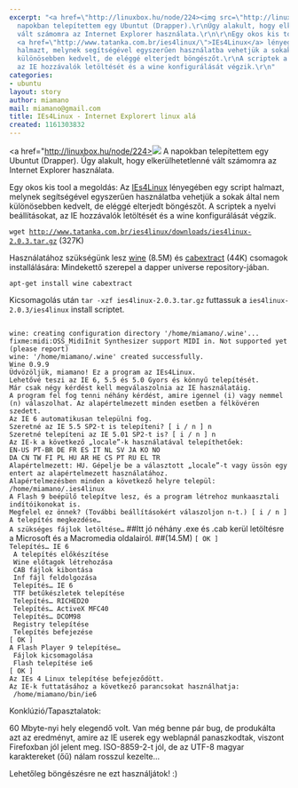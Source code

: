 ```yaml
---
excerpt: "<a href=\"http://linuxbox.hu/node/224><img src=\"http://linuxbox.hu/file/IEs4.png\"></a>\r\nA
  napokban telepítettem egy Ubuntut (Drapper).\r\nÚgy alakult, hogy elkerülhetetlenné
  vált számomra az Internet Explorer használata.\r\n\r\nEgy okos kis tool a megoldás:\r\nAz
  <a href=\"http://www.tatanka.com.br/ies4linux/\">IEs4Linux</a> lényegében egy script
  halmazt, melynek segítségével egyszerűen használatba vehetjük a sokak által nem
  különösebben kedvelt, de eléggé elterjedt böngészőt.\r\nA scriptek a nyelvi beállításokat,
  az IE hozzávalók letöltését és a wine konfigurálását végzik.\r\n"
categories:
- ubuntu
layout: story
author: miamano
mail: miamano@gmail.com
title: IEs4Linux - Internet Explorert linux alá
created: 1161303832
---
```

<a href="http://linuxbox.hu/node/224><img src="http://linuxbox.hu/file/IEs4.png"></a>
A napokban telepítettem egy Ubuntut (Drapper).
Úgy alakult, hogy elkerülhetetlenné vált számomra az Internet Explorer használata.

Egy okos kis tool a megoldás:
Az <a href="http://www.tatanka.com.br/ies4linux/">IEs4Linux</a> lényegében egy script halmazt, melynek segítségével egyszerűen használatba vehetjük a sokak által nem különösebben kedvelt, de eléggé elterjedt böngészőt.
A scriptek a nyelvi beállításokat, az IE hozzávalók letöltését és a wine konfigurálását végzik.
<!--break-->
<code>wget http://www.tatanka.com.br/ies4linux/downloads/ies4linux-2.0.3.tar.gz</code>
(327K)

Használatához szükségünk lesz <a href="http://packages.ubuntu.com/dapper/otherosfs/wine">wine</a> (8.5M) és <a href="http://packages.ubuntu.com/dapper/utils/cabextract">cabextract</a> (44K) csomagok installálására:
Mindekettő szerepel a dapper universe repository-jában.

<code>apt-get install wine cabextract</code>

Kicsomagolás után 
<code>tar -xzf ies4linux-2.0.3.tar.gz</code>
futtassuk a
<code>ies4linux-2.0.3/ies4linux</code>
install scriptet.

<code>
wine: creating configuration directory '/home/miamano/.wine'...
fixme:midi:OSS_MidiInit Synthesizer support MIDI in. Not supported yet (please report)
wine: '/home/miamano/.wine' created successfully.
Wine 0.9.9
Üdvözöljük, miamano! Ez a program az IEs4Linux.
Lehetővé teszi az IE 6, 5.5 és 5.0 Gyors és könnyű telepítését.
Már csak négy kérdést kell megválaszolnia az IE használatáig.</code>
<code>
A program fel fog tenni néhány kérdést, amire igennel (i) vagy nemmel (n) válaszolhat. Az alapértelmezett minden esetben a félkövéren szedett.</code>
<code>
Az IE 6 automatikusan települni fog.
Szeretné az IE 5.5 SP2-t is telepíteni? [ i / n ] n</code>
<code>
Szeretné telepíteni az IE 5.01 SP2-t is? [ i / n ] n</code>
<code>
Az IE-k a következő „locale”-k használatával telepíthetőek:
EN-US PT-BR DE FR ES IT NL SV JA KO NO
DA CN TW FI PL HU AR HE CS PT RU EL TR
Alapértelmezett: HU. Gépelje be a választott „locale”-t vagy üssön egy entert az alapértelmezett használatához.</code>
<code>
Alapértelmezésben minden a következő helyre települ: /home/miamano/.ies4linux
A Flash 9 beépülő telepítve lesz, és a program létrehoz munkaasztali indítóikonokat is.
Megfelel ez önnek? (További beállításokért válaszoljon n-t.) [ i / n ]</code>
<code>
A telepítés megkezdése…
A szükséges fájlok letöltése…</code>
##Itt jó néhány .exe és .cab kerül letöltésre a Microsoft és a Macromedia oldalairól.
##(14.5M)
<code>[ OK ]</code>
<code>
Telepítés… IE 6
 A telepítés előkészítése
 Wine előtagok létrehozása
 CAB fájlok kibontása
 Inf fájl feldolgozása
 Telepítés… IE 6
 TTF betűkészletek telepítése
 Telepítés… RICHED20
 Telepítés… ActiveX MFC40
 Telepítés… DCOM98
 Registry telepítése
 Telepítés befejezése
[ OK ]</code>
<code>
A Flash Player 9 telepítése…
 Fájlok kicsomagolása
 Flash telepítése ie6
[ OK ]</code>
<code>
Az IEs 4 Linux telepítése befejeződött.</code>
<code>
Az IE-k futtatásához a következő parancsokat használhatja:
 /home/miamano/bin/ie6
</code>

Konklúzió/Tapasztalatok:

60 Mbyte-nyi hely elegendő volt.
Van még benne pár bug, de produkálta azt az eredményt, amire az IE userek egy weblapnál
panaszkodtak, viszont Firefoxban jól jelent meg.
ISO-8859-2-t jól, de az UTF-8 magyar karaktereket (őű) nálam rosszul kezelte...

Lehetőleg böngészésre ne ezt használjátok! :)
